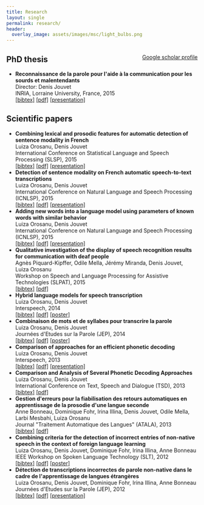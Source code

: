 ```yaml
---
title: Research
layout: single
permalink: research/
header:
  overlay_image: assets/images/msc/light_bulbs.png
---
```


<div style="float: right; ">
  <p>
    <i class="fa fa-fw fa-university"> </i>
    <a href="https://scholar.google.fr/citations?user=1Bz6sDUAAAAJ&hl=en)"> Google scholar profile </a>
  </p>
</div>

## PhD thesis
- __Reconnaissance de la parole pour l'aide à la communication pour les sourds et malentendants__  
  Director: Denis Jouvet  
  INRIA, Lorraine University, France, 2015  
  [\[bibtex\]](https://hal.inria.fr/tel-01251128v1/bibtex)
  [\[pdf\]](https://hal.inria.fr/tel-01251128/document)
  [\[presentation\]](/assets/coms/phd_defense.pdf)

## Scientific papers
- __Combining lexical and prosodic features for automatic detection of sentence modality in French__  
  Luiza Orosanu, Denis Jouvet  
  International Conference on Statistical Language and Speech Processing (SLSP), 2015  
  [\[bibtex\]](https://hal.inria.fr/hal-01184196v1/bibtex)
  [\[pdf\]](https://hal.inria.fr/hal-01184196/file/articleSLSP2015-SentenceModality-aug2015.pdf)
  [\[presentation\]](/assets/coms/2015_presentation-SLSP.pdf)
- __Detection of sentence modality on French automatic speech-to-text transcriptions__  
  Luiza Orosanu, Denis Jouvet   
  International Conference on Natural Language and Speech Processing (ICNLSP), 2015  
  [\[bibtex\]](https://hal.inria.fr/hal-01184193v1/bibtex)
  [\[pdf\]](https://hal.inria.fr/hal-01184193/document)
  [\[presentation\]](/assets/coms/2015_presentation-ICNLSP-QD.pdf)
- __Adding new words into a language model using parameters of known words with similar behavior__  
  Luiza Orosanu, Denis Jouvet  
  International Conference on Natural Language and Speech Processing (ICNLSP), 2015  
  [\[bibtex\]](https://hal.inria.fr/hal-01184194v1/bibtex)
  [\[pdf\]](https://hal.inria.fr/hal-01184194/document)
  [\[presentation\]](/assets/coms/2015_presentation-ICNLSP-NW.pdf)
- __Qualitative investigation of the display of speech recognition results for communication with deaf people__  
  Agnès Piquard-Kipffer, Odile Mella, Jérémy Miranda, Denis Jouvet, Luiza Orosanu  
  Workshop on Speech and Language Processing for Assistive Technologies (SLPAT), 2015  
  [\[bibtex\]](https://hal.inria.fr/hal-01183349v1/bibtex)
  [\[pdf\]](https://hal.inria.fr/hal-01183349/document)
- __Hybrid language models for speech transcription__  
  Luiza Orosanu, Denis Jouvet  
  Interspeech, 2014  
  [\[bibtex\]](https://hal.inria.fr/hal-01090478v1/bibtex)
  [\[pdf\]](https://hal.inria.fr/hal-01090478/document)
  [\[poster\]](/assets/coms/2014_posterIS.pdf)
- __Combinaison de mots et de syllabes pour transcrire la parole__  
  Luiza Orosanu, Denis Jouvet  
  Journées d'Etudes sur la Parole (JEP), 2014  
  [\[bibtex\]](https://hal.inria.fr/hal-01080351v1/bibtex)
  [\[pdf\]](http://www-lium.univ-lemans.fr/jep2014/articles/104.pdf)
  [\[poster\]](/assets/coms/2014_posterJEP.pdf)
- __Comparison of approaches for an efficient phonetic decoding__  
  Luiza Orosanu, Denis Jouvet  
  Interspeech, 2013  
  [\[bibtex\]](https://hal.inria.fr/hal-00834284v1/bibtex)
  [\[pdf\]](https://hal.inria.fr/hal-00834284)
  [\[presentation\]](/assets/coms/2013_presentationIS.pdf)
- __Comparison and Analysis of Several Phonetic Decoding Approaches__  
  Luiza Orosanu, Denis Jouvet  
  International Conference on Text, Speech and Dialogue (TSD), 2013  
  [\[bibtex\]](https://hal.inria.fr/hal-00834313v1/bibtex)
  [\[pdf\]](http://link.springer.com/chapter/10.1007%2F978-3-642-40585-3_21)
- __Gestion d'erreurs pour la fiabilisation des retours automatiques en apprentissage de la prosodie d'une langue seconde__  
  Anne Bonneau, Dominique Fohr, Irina Illina, Denis Jouvet, Odile Mella, Larbi Mesbahi, Luiza Orosanu  
  Journal "Traitement Automatique des Langues" (ATALA), 2013  
  [\[bibtex\]](https://hal.inria.fr/hal-00834278v1/bibtex)
  [\[pdf\]](https://hal.inria.fr/hal-00834278)
- __Combining criteria for the detection of incorrect entries of non-native speech in the context of foreign language learning__  
  Luiza Orosanu, Denis Jouvet, Dominique Fohr, Irina Illina, Anne Bonneau  
  IEEE Workshop on Spoken Language Technology (SLT), 2012  
  [\[bibtex\]](https://hal.inria.fr/hal-00753458v1/bibtex)
  [\[pdf\]](https://hal.inria.fr/hal-00753458)
  [\[poster\]](/assets/coms/2012_posterSLT.pdf)
- __Détection de transcriptions incorrectes de parole non-native dans le cadre de l'apprentissage de langues étrangères__  
  Luiza Orosanu, Denis Jouvet, Dominique Fohr, Irina Illina, Anne Bonneau  
  Journées d'Etudes sur la Parole (JEP), 2012  
  [\[bibtex\]](https://hal.inria.fr/hal-00753387v1/bibtex)
  [\[pdf\]](http://www.aclweb.org/anthology/F12-1052)
  [\[presentation\]](/assets/coms/2012_presentationJEP.pdf)
